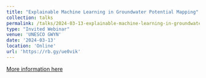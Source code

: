 ```yaml
---
title: "Explainable Machine Learning in Groundwater Potential Mapping"
collection: talks
permalink: /talks/2024-03-13-explainable-machine-learning-in-groundwater-potent
type: "Invited Webinar"
venue: 'UNESCO GWYN'
date: '2024-03-13'
location: 'Online'
url: 'https://rb.gy/ue0vik'
---
```




[More information here](https://rb.gy/ue0vik)